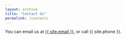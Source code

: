 ```yaml
---
layout: archive
title: "Contact Us"
permalink: /contact/
---
```


You can email us at <a href="mailto:{{ site.email }}">{{ site.email }}</a>, or call {{ site.phone }}.



